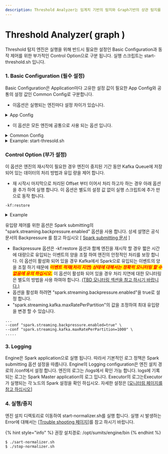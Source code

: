```yaml
---
description: Threshold Analyzer는 임계치 기반의 탐지와 Graph기반의 상관 탐지를 수행 합니다.
---
```


# Threshold Analyzer( graph )

Threshold 탐지 엔진은 실행을 위해 반드시 필요한 설정인 Basic Configuration과 동작 제어를 위한 부가적인 Control Option으로 구분 됩니다. 실행 스크립트는 start-threshold.sh 입니다.&#x20;

### 1. Basic Configuration (필수 설정)

Basic Configuration은 Application마다 고유한 설정 값이 필요한 App Config와 공통의 설정 값인 Common Config로 구분합니다.

* 이옵션은 실행되는 엔진마다 설정 차이가 있습니다.

<details>

<summary>App Config</summary>

* APP\_ROOT: 엔진 설치 디렉토리
* APP\_PATH: 엔진 바이너리 패스
* IN\_TOPIC:  정규화 데이터 토픽
* FILTERED\_TOPIC: 임계탐지, 상관탐지 용 Source 데이터 ( In data )
* ANALYZED\_TOPIC: 탐지결과 저장 토픽 ( Out data)

\[ 아래 옵션은 [Spark submitting 문서](https://spark.apache.org/docs/3.3.0/submitting-applications.html#content)를 참고 하십시오 ]

* MODULE\_NAME: 어플리케이션 이름
* TOTAL\_EXECUTOR\_CORES: Spark Worker노드에 할당 할 코어 갯수 \[ Recommend: 1 ]
* EXECUTOR\_MEMORY: Spark Worker 노드에 할당 할 메모리 \[ Recommend: 4g ]
* DRIVER\_MEMORY: Spark driver에 할당 할 메모리 \[ Recommend: 4g ]
* SP\_DURATION: 엔진 배치 타임 (ms) \[ Recommend: 8000 ]

</details>

* 이 옵션은 모든 엔진에 공통으로 사용 되는 옵션 입니다.

<details>

<summary>Common Config</summary>

* SPARK\_BIN: Spark bin 패스
* SPARK\_MASTER: Spark Master connection
* KAFKA\_BROKERS: Kafka brokers connections
* ZK\_CONN: zookeeper cluster connections

</details>

<details>

<summary>Example: start-thresold.sh</summary>

```
##########CONFIG#####################################################
MODULE_NAME=Threshold                                                                                
                                                                                                         
TOTAL_EXECUTOR_CORES=1                                                                                   
EXECUTOR_MEMORY=1g                                                                                       
DRIVER_MEMORY=1g                                                                                         
SP_DURATION=8000                                                                                         
                                                                                                         
APP_ROOT=/opt/secudium/ds-spark/                                                                         
MAIN_CLASS=com.skinfosec.dsp.adenium.dsp.iotThresholdAnalyzer.IotThresholdAnalyzer
APP_PATH=/home/beomsu/Codes/DS-Adenium/build/libs/DS-Adenium-1.0-SNAPSHOT-all.jar                        
                                                                                                         
FILTERED_TOPIC=filtered
ANALYZED_TOPIC=analyzed-event                                                                            

######################## SPARK Config #######################################                            
SPARK_BIN=/opt/secudium/spark-3.3.0/bin
SPARK_MASTER=spark://HP:7077
#############################################################################                            

######################## Kafka Config #######################################                            
IN_KAFKA_BROKERS=10.250.238.73:9092
OUT_KAFKA_BROKERS=10.250.238.37:9094                                                                     
#############################################################################                            

######################## Zookeeper Config ###################################                            
ZK_CONN=10.250.238.167:2181
#############################################################################                            

######################## Do not edit ########################################                            
#############################################################################                            
$SPARK_BIN/spark-submit --master $SPARK_MASTER --deploy-mode client --supervise --class $MAIN_CLASS \    
--driver-java-options "-Dlog4j.configuration=file:$APP_ROOT/conf/log4j.xml -Ddm.logging.name=$MODULE_NAME -Ddm.logging.path=$APP_ROOT/logs" \
--conf "spark.streaming.blockInterval=100ms" \ 
--conf "spark.locality.wait=100ms" \
--conf "spark.ui.port=4041" \
--conf "spark.executor.logs.rolling.strategy=size" \                                                     
--conf "spark.executor.logs.rolling.maxSize=100000" \                                                    
--conf "spark.executor.logs.rolling.maxRetainedFiles=5" \                                                
--conf "spark.executor.heartbeatInterval=2000" \
--total-executor-cores $TOTAL_EXECUTOR_CORES --executor-memory $EXECUTOR_MEMORY --driver-memory $DRIVER_MEMORY --name $MODULE_NAME $APP_PATH 0 1000 0 "" \                                                         
-sp:master $SPARK_MASTER \
-sp:app $MODULE_NAME \
-zk:conn $ZK_CONN \
-kf:broker $KAFKA_BROKERS \
-kf:topic $FILTERED_TOPIC \                                                                              
-kf:ds:analyzed $ANALYZED_TOPIC \                                                                        
-kf:save \
> /dev/null 2> /dev/null &

```

</details>

### &#x20;Control Option (부가 설정)

이 옵션은 엔진의 재시작이 필요한 경우 엔진이 중지된 기간 동안 Kafka Queue에 저장되어 있는 데이터의 처리 방법과 유입 량을 제어 합니다.

* 재 시작시 마지막으로 처리된 Offset 부터 이어서 처리 하고자 하는 경우 아래 옵션을 추가 하여 실행 합니다. 이 옵션은 별도의 설정 값 없이 실행 스크립트에 추가 만으로 동작 합니다.

```
-kf:restore
```

<details>

<summary>Example</summary>

```
//Restore 적용 예 
......
-kf:restore
-sp:app $MODULE_NAME \
-zk:conn $ZK_CONN \
.....
```

```
//Restore 미적용 
......
-kf:out_topic $OUT_TOPIC \
-kf:topic $IN_TOPIC \
-kf:err_topic $ERR_TOPIC \
.....
```

</details>

유입량 제어를 위한 옵션은 Spark submitting의 "spark.streaming.backpressure.enabled" 옵션을 사용 합니다. 상세 설명은 공식 문서의 Backpressure 를 참고 하십시오 \[ [Spark submitting 문서](https://spark.apache.org/docs/3.3.0/submitting-applications.html#content) ]

* Backpressure 옵션은 -kf:restore 옵션과 함께 엔진을 재시작 할 경우 짧은 시간에 대량으로 유입되는 이벤트의 양을 조절 하여 엔진의 안정적인 처리를 보장 합니다. 이 옵션이 활성화 되어 있을 경우 Kafka에서 Spark으로 유입되는 이벤트의 양을 조절 하기 때문에 _<mark style="color:red;">**이벤트 적채(처리 지연) 상태에 대해서는 정확히 모니터링 할 수 없음에 유의 하십시오.**</mark>_ 이 옵션이 활성화 되어 있을 경우 처리 지연에 대한 모니터링은 별도의 방법을 사용 하여야 합니다. [(TBD 모니터링 섹션을 참고 하시기 바랍니다.)](../../overview/faq.md)
* 옵션을 활성화 하려면 "spark.streaming.backpressure.enabled"을 true로 설정 합니다.
* "spark.streaming.kafka.maxRatePerPartition"의 값을 조정하여 최대 유입량을 변경 할 수 있습니다.

```
...
--conf "spark.streaming.backpressure.enabled=true" \
--conf "spark.streaming.kafka.maxRatePerPartition=1000" \
.....
```

### 3. Logging

Engine은 Spark application으로 실행 됩니다. 따라서 기본적인 로그 정책은 Spark submitting 옵션 설정을 따릅니다. Engine의 Logging configuration은 엔진 설치 경로의 /conf에서 설정 합니다. 엔진의 로그는 /logs에서 확인 가능 합니다. logs에 기록되는 로그는 Spark Master application의 로그 입니다. Executor의 로그는Executor가 실행되는 각 노드의 Spark 설정을 확인 하십시오. 자세한 설정은 \[[모니터링 페이지를 참고 하십시오](../../operate/monitoring.md)]

### 4. 실행/중지

엔진 설치 디렉토리로 이동하여 start-normalizer.sh를 실행 합니다. 실행 시 발생하는 Error에 대해서는 \[[Trouble shooting 페이지](../../operate/trouble-shooting.md)]를 참고 하시기 바랍니다.

{% hint style="info" %}
권장 설치경로: /opt/sumits/engine/bin
{% endhint %}

```
$ ./sart-normalizer.sh
$ ./stop-normalizer.sh 
```

